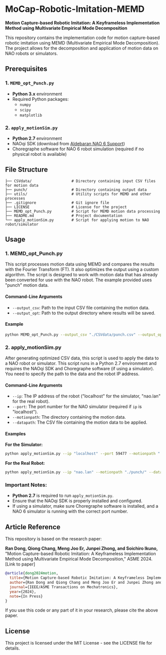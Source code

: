 # MoCap-Robotic-Imitation-MEMD

**Motion Capture-based Robotic Imitation: A Keyframeless Implementation Method using Multivariate Empirical Mode Decomposition**

This repository contains the implementation code for motion capture-based robotic imitation using MEMD (Multivariate Empirical Mode Decomposition). The project allows for the decomposition and application of motion data on NAO robots or simulators.

## Prerequisites

### 1. `MEMD_opt_Punch.py`
- **Python 3.x** environment
- Required Python packages:
  - `numpy`
  - `scipy`
  - `matplotlib`
  
### 2. `apply_motionSim.py`
- **Python 2.7** environment
- NAOqi SDK (download from [Aldebaran NAO 6 Support](https://www.aldebaran.com/en/support/nao-6/downloads-softwares))
- Choregraphe software for NAO 6 robot simulation (required if no physical robot is available)

## File Structure

```plaintext
├── CSVdata/                  # Directory containing input CSV files for motion data
├── punch/                    # Directory containing output data
├── utils/                    # Utility scripts for MEMD and other processes
├── .gitignore                # Git ignore file
├── LICENSE                   # License for the project
├── MEMD_opt_Punch.py         # Script for MEMD motion data processing
├── README.md                 # Project documentation
└── apply_motionSim.py        # Script for applying motion to NAO robot/simulator
```

## Usage

### 1. MEMD_opt_Punch.py

This script processes motion data using MEMD and compares the results with the Fourier Transform (FT). It also optimizes the output using a custom algorithm. The script is designed to work with motion data that has already been converted for use with the NAO robot. The example provided uses "punch" motion data.

#### Command-Line Arguments

- `--output_csv`: Path to the input CSV file containing the motion data.
- `--output_opt`: Path to the output directory where results will be saved.

#### Example

```bash
python MEMD_opt_Punch.py --output_csv "./CSVdata/punch.csv" --output_opt "./punch"
```

### 2. apply_motionSim.py

After generating optimized CSV data, this script is used to apply the data to a NAO robot or simulator. This script runs in a Python 2.7 environment and requires the NAOqi SDK and Choregraphe software (if using a simulator). You need to specify the path to the data and the robot IP address.

#### Command-Line Arguments

- `--ip`: The IP address of the robot ("localhost" for the simulator, "nao.lan" for the real robot).
- `--port`: The port number for the NAO simulator (required if `ip` is "localhost").
- `--motionpath`: The directory containing the motion data.
- `--datapath`: The CSV file containing the motion data to be applied.

#### Examples

**For the Simulator:**

```bash
python apply_motionSim.py --ip "localhost" --port 59477 --motionpath "./punch/" --datapath "out_hhtAgr.csv"
```

**For the Real Robot:**

```bash
python apply_motionSim.py --ip "nao.lan" --motionpath "./punch/" --datapath "out_hhtAgr.csv"
```


### Important Notes:
- **Python 2.7** is required to run `apply_motionSim.py`.
- Ensure that the NAOqi SDK is properly installed and configured.
- If using a simulator, make sure Choregraphe software is installed, and a NAO 6 simulator is running with the correct port number.

## Article Reference

This repository is based on the research paper:

**Ran Dong, Qiong Chang, Meng Joo Er, Junpei Zhong, and Soichiro Ikuno,** "Motion Capture-based Robotic Imitation: A Keyframeless Implementation Method using Multivariate Empirical Mode Decomposition," ASME 2024. [Link to paper]

```bibtex
@article{dong2024motion,
  title={Motion Capture-based Robotic Imitation: A Keyframeless Implementation Method using Multivariate Empirical Mode Decomposition},
  author={Ran Dong and Qiong Chang and Meng Joo Er and Junpei Zhong and Soichiro Ikuno},
  journal={IEEE/ASME Transactions on Mechatronics},
  year={2024},
  note={In Press}
}
```

If you use this code or any part of it in your research, please cite the above paper.


## License

This project is licensed under the MIT License - see the LICENSE file for details.
